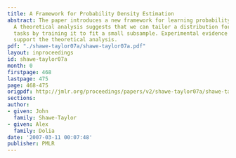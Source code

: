 ```yaml
---
title: A Framework for Probability Density Estimation
abstract: The paper introduces a new framework for learning probability density functions.
  A theoretical analysis suggests that we can tailor a distribution for a class of
  tasks by training it to fit a small subsample. Experimental evidence is given to
  support the theoretical analysis.
pdf: "./shawe-taylor07a/shawe-taylor07a.pdf"
layout: inproceedings
id: shawe-taylor07a
month: 0
firstpage: 468
lastpage: 475
page: 468-475
origpdf: http://jmlr.org/proceedings/papers/v2/shawe-taylor07a/shawe-taylor07a.pdf
sections: 
author:
- given: John
  family: Shawe-Taylor
- given: Alex
  family: Dolia
date: '2007-03-11 00:07:48'
publisher: PMLR
---
```


